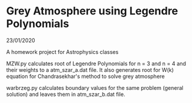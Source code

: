 # Grey Atmosphere using Legendre Polynomials

23/01/2020

A homework project for Astrophysics classes

MZW.py calculates root of Legendre Polynomials for n = 3 and n = 4 and their weights to a atm_szar_a.dat file. It also generates root for W(k) equation for Chandrasekhar's method to solve grey atmosphere

warbrzeg.py calculates boundary values for the same problem (general solution) and leaves them in atm_szar_b.dat file.
